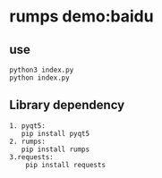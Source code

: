 # rumps demo:baidu

## use

```shell
python3 index.py
python index.py
```

## Library dependency

    1. pyqt5:
       pip install pyqt5
    2. rumps:
       pip install rumps
    3.requests:
        pip install requests
